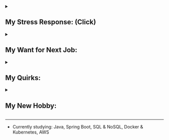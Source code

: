 
<details>
<summary><h2>My Stress Response:  (Click)</h2></summary>

The fawn response was recently added to the better-known fight, flight, & freeze responses. Australia has adopted the 4-F model [(Infographic_1)](https://drive.google.com/file/d/12sHj0vrb2jOfzkrxC2eArEfjoHh4Z-Mo/view?usp=sharing). This response primarily uses active listening to quickly identify wants of others to de-escalate conflicts and feel safe, so a healthy level of fawning behaviors can come in handy when helping others understand one another’s differing views<sup>[[#1]](https://www.jeremydetolly.com/blog/e017#:~:text=Healthy%20characteristics%20can,people%2Dpleasing%20doormat)</sup><sup>[[#2]](https://www.cmcrossroads.com/article/how-deal-overly-agreeable-people#:~:text=we%20discussed%20the,take%20a%20stand)</sup><sup>[[#3]](https://woventraumatherapy.com/blog/the-4-trauma-responses#:~:text=If%20you%20utilize%20the%20fawn%20response%2C%20it%20might%20mean%20that%20one%20of%20your%20relational%20strengths%20is%20conflict%20resolution.%20This%20can%20be%20a%20strength%20and%20it%20can%20also%20be%20important%20to%20advocate%20for%20and%20have%20your%20needs%20met)</sup>. (*Click **[#]** for the source*)

> *There is a fine line between genuine care for others and self-abandonment. One way this can manifest is through a mechanism known as "fawning". Instead of fighting, fleeing, or freezing, a person with the fawn response will be **extra** friendly when feeling uncomfortable or threatened<sup>[[#]](https://www.haileymagee.com/blog/2023/8/21/3-tools-for-fawning#:~:text=Instead%20of%20fighting%2C%20fleeing%2C%20or%20freezing%2C%20a%20person%20with%20the%20fawn%20response%20will%C2%A0please%2C%20accommodate%2C%20or%20be%20extra%20friendly%20when%20feeling%20uncomfortable%20or%20threatened.)</sup>. Fawning is characterized by prioritizing people above all else by doing whatever one can do to diffuse conflict<sup>[[#]](https://www.mindbodygreen.com/articles/fight-flight-freeze-fawn-trauma-responses#:~:text=At%20its%20core,thoroughly%20with%20others)</sup>. The individual consistently prioritizes the needs and desires of others over his own and uses people-pleasing to the degree that he loses his identity entirely by disconnecting from his own emotions, sensations, and needs<sup>[[#]](https://www.psychologytoday.com/us/blog/emotional-sobriety/202303/what-is-the-fawning-trauma-response#:~:text=The%20fawn%20response%20involves%20people%2Dpleasing%20to%20the%20degree%20that%20an%20individual%20disconnects%20from%20their%20own%20emotions%2C%20sensations%2C%20and%20needs)</sup>.*

<h3>Fawning can look like: (Depending on context)</h3>

* Fighting very hard for something, then acting like never wanted it after hearing 'No' to avoid conflict <b>escalation</b><sup>[[#]](https://www.morethanquirky.com.au/fawning-the-danger-of-people-pleasing/#:~:text=As%20fawning%20is,you%20say%20no)</sup>.
* Proactive about addressing conflicts to <b>prevent issues getting bigger</b> to maintain the positive open communication environment. Dislikes unresolved interpersonal conflicts & tension in the air. Feel obligated to fix or help others from their problems<sup>[[#]](https://psych2go.net/6-signs-youre-abandoning-yourself-for-others/#:~:text=people%20who%20struggle%20with%20fawning%20often%20feel%20obligated%20to%20fix%20or%20rescue%20people%20from%20their%20problems%2C%20resulting%20in%20an%20excessive%20amount%20of%20commitments)</sup>.
* At the first sign of conflict <b>escalation</b>, the first instinct is to "appease" or calm the angry person<sup>[[#]](https://www.charliehealth.com/post/is-fawning-a-trauma-response-what-you-need-to-know#:~:text=At%20the%20first%20sign%20of%20conflict%2C%20your%20first%20instinct%20is%20to%20%E2%80%9Cappease%E2%80%9D%20the%20angry%20person)</sup>.
* Overly agreeable. Even taking unjustified & not at fault blames<sup>[[#]](https://www.psychologytoday.com/us/blog/modern-dating/202206/unlearning-blame-taking#:~:text=Blame%2Dtaking%20is,avoid%20further%20conflict)</sup> to calm the situation. Feeling responsible for things that go wrong, and respond in ways to pacify others.<sup>[[#]](https://www.counsellinginperth.com.au/signs-fawning-trauma-response/#:~:text=You%20take%20things%20on%20board%20that%20are%20not%20your%20fault%20to%20calm%20the%20situation%2C%20feeling%20responsible%20for%20things%20that%20go%20wrong%2C%20and%20respond%20in%20ways%20to%20pacify%20others.%20You%20can%20feel%20overly%20apologetic%20to%20avoid%20getting%20in%20trouble.)</sup>. Taking blame or responsibility for the emotional reactions, behaviors, and actions of others<sup>[[#]](https://www.carmeltherapy.com/fawn#:~:text=Taking%20responsibility%20or%20blame%20for%20the%20emotional%20reactions%2C%20behaviors%2C%20and%20actions%20of%20others)</sup>.
* Overly cooperative & no strong opinion. Expressing preferences, but always compromising. Making decisions most often based on others’ preferences to avoid unnecessary conflicts<sup>[[#]](https://www.springsourcecenter.com/the-fawn-response-to-trauma/#:~:text=Appearing%20overly%20cooperative,on%20others%E2%80%99%20preferences)</sup>.
* Primarily involves de-escalating conflicts without asserting power or controlling others' behaviors. Also encompasses de-escalating other people's conflicts, even if not involved personally to feel safe<sup>[[#]](https://www.verywellmind.com/fawning-fear-response-7377238#toc-examples-of-fawning:~:text=Becoming%20involved%20in%20conflict%20in%20an%20attempt%20to%20de%2Descalate%2C%20even%20if%20you%20are%20not%20involved%20in%20the%20situation)</sup>.
* Respond to criticism with praise, admiration, or apology<sup>[[#]](https://www.morethanquirky.com.au/fawning-the-danger-of-people-pleasing/#:~:text=Respond%20to%20criticism%20with%20apology%2C%20praise%2C%20or%20admiration)</sup>.
* Hard to stand up for myself, but easily stand up for others<sup>[[#]](https://www.wikihow.life/Fawn-Response#:~:text=You%20find%20it,making%20it%20right)</sup>.
* Smiling or using humor in a conflict while discussing uncomfortable or painful topic<sup>[[#]](https://www.choosingtherapy.com/fawning/#:~:text=Smiling%20or%20laughing%20while%20discussing%20a%20painful%20experience)</sup>.
* Panic-fulled apology or friendliness to avoid conflict **escalation**. [(Infographic_2)](/resources/infographics/FawnStuck.jpg)
* Unhealthy level of tolerance or justification of others' behaviors just to keep the peace<sup>[[#]](https://www.counsellinginperth.com.au/signs-fawning-trauma-response/#:~:text=You%20can%20put%20up%20with%20behaviour%20you%20do%20not%20like%2C%20just%20to%20keep%20the%20peace%2C%20causing%20you%20to%20tolerate%20the%20things%20you%20don%E2%80%99t%20want)</sup>
* Constantly doing things at the expense of your own mental and physical health. For example, your “friend” wants you to organize her party. You don’t want to do it. You have a cold and are feeling down. But, you still go out of your way to arrange the party<sup>[[#]](https://www.londontraumatherapy.com/what-is-a-fawning-trauma-response/#:~:text=Constantly%20doing%20things%20at%20the%20expense%20of%20your%20own%20mental%20and%20physical%20health.%C2%A0For%20example%2C%20your%20%E2%80%9Cfriend%E2%80%9D%20wants%20you%20to%20organize%20her%20party.%20You%20don%E2%80%99t%20want%20to%20do%20it.%20You%20have%20a%20cold%20and%20are%20feeling%20down.%20But%2C%20you%20still%20go%20out%20of%20your%20way%20to%20arrange%20the%20party)</sup>.

<h3>Fawning characteristics:</h3>

> “Fawn types seek safety by merging with the wishes, needs, and demands of others."<br>
> <i>Pete Walker, Psychotherapist</i>

* Fawning requires becoming hyper-attuned to others' needs and expectations<sup>[[#]](https://wellinmindtherapy.co.uk/blog/f/beyond-people-pleasing-understanding-the-fawn-trauma-response#:~:text=When%20faced%20with%20unpredictable%20or%20dangerous%20environments%2C%20individuals%20adapt%20by%20becoming%20hyper%2Dattuned%20to%20others%27%20needs%20and%20expectations.)</sup>. It heavily relies on adaptability and emotional intelligence to act as a social chameleon by behaving in a way to fit in or saying what others want to hear<sup>[[#]](https://drannakress.com/fawn-trauma-response/#:~:text=2.%20You%E2%80%99re%20a,solutions%20to%20problems.)</sup>. The autonomic nervous system hijacks to abandon inner feelings & wants to change behaviors to **avoid further conflict escalation**<sup>[[#]](https://www.monakirstein.com/fawn-response/#:~:text=Picture%20a%20scenario,at%20all%20costs)</sup>. It is rooted from unconscious belief that mirroring perceived expectations of others will satisfy others and minimize their aggression.

* It is doing just about anything to 'keep the peace', even if that means abandoning self-identity by denying one's own instincts, feelings, and wants<sup>[[#]](https://www.pacesconnection.com/blog/the-trauma-response-of-fawning-aka-people-pleasing-part-one#:~:text=As%20someone%20with,most%20basic%20level)</sup>. In other words, it is about always prioritizing the safety of the environment and harmony of interpersonal relationships over one's well-being, resolving conflicts at the cost of inner self, feeling need to be extremely cautious to not cause any trouble, and holding oneself accountable when causing inconvenience to others.

* This trait might sound like a passive personality for suppressing own wants, but it is not defined by passivity. It is about going out of one's way to actively make connections with others by prioritizing their wants and putting others first<sup>[[#]](https://newdirectionspgh.com/counseling-blog/what-is-a-fawn-response/#:~:text=People%20exhibiting%20the%20fawn%20trauma%20response%20often%20go%20out%20of%20their%20way%20to%20please%20others%2C%20instinctively%20prioritizing%20others%E2%80%99%20needs%20over%20their%20own)</sup>. Fawning behaviors can look very active especially when helping others<sup>[[#]](https://www.psychologytoday.com/us/blog/romance-redux/201809/9-things-everyone-should-understand-about-echoists#:~:text=Echoists%20aren%E2%80%99t%20defined,ability%20to%20share)</sup> or encouraging others to open up and share their struggles<sup>[[#]](https://www.healthline.com/health/mental-health/echoism#potential-causes:~:text=This%20trait%20is,seen%20with%20codependency)</sup>. Just like the fight response mechanism which expresses a stress in a violent or passive aggressive manner, the fawn response can expresse a stress or fear in extra prosocial or socially engaging behaviors<sup>[[#]](https://www.londontraumatherapy.com/what-is-a-fawning-trauma-response/#:~:text=Recognizing%20when%20someone%20is%20fawning%20can%20be%20difficult%20because%20the%20person%20will%20often%20be%20socially%20engaged.%20Instead%20of%20expressing%20the%20common%20survival%20responses%20like%20being%20aloof%2C%20crying%2C%20shouting%2C%20or%20being%20angry%2C%20a%20person%20might%20be%20smiling%2C%20talking%2C%20and%20laughing%20with%20others)</sup>, so it is easy for others to think the fawn fear response as just being helpful or considerate<sup>[[#]](https://www.verywellmind.com/fawning-fear-response-7377238#:~:text=It%20can%20be%20difficult%20to%20address%20fawning%20responses%20because%20many%20nervous%20systems%20find%20them%20helpful.%20For%20example%2C%20a%20child%20who%20is%20fawning%20in%20school%20is%20often%20labeled%20as%20%E2%80%9Chelpful%2C%E2%80%9D%20%E2%80%9Cconsiderate%2C%E2%80%9D%20or%20%E2%80%9Ca%20delight%20to%20have%20in%20class.%E2%80%9D%20Teachers%20might%20not%20even%20realize%20they%20are%20reinforcing%20a%20fear%20response)</sup>.

* After attempting the fight, flight, & freeze responses, a child may develop the fawn response in an attempt to bring some normalcy and stability to an unsafe violent environment with high interpersonal conflicts<sup>[[#]](https://www.choosingtherapy.com/fawning/#:~:text=Fawning%20typically%20develops%20as%20a%20response,some%20normalcy%20in%20a%20violent%20environment)</sup>. Unfortunately, the conflict de-escalation skills that were used to handle and tolerate the high conflict environment also make the child to become a narcissist magnet<sup>[[#]](https://www.mindbodygreen.com/articles/the-fight-flight-freeze-fawn-trauma-responses#:~:text=The%20problem%20with%20fawning%20is%20that%20we%27re%20cast%20into%20the%20role%20of%20Echo%E2%80%94the%20nymph%20in%20Greek%20mythology%E2%80%94and%20she%20inevitably%20attracts%20Narcissus.%20As%20an%20echoist%2C%20you%27re%20delicious%20bait%20for%20toxic%20personality%20types)</sup> and attract highly narcissistic people repeatedly<sup>[[#]](https://www.psychologytoday.com/intl/blog/understanding-ptsd/202208/does-childhood-trauma-make-us-attract-narcissists#:~:text=Sadly%2C%20because%20they%20were%20primed%20in%20childhood%20to%20become%20people%2Dpleasers%20or%20to%20fawn%20their%20way%20through%20life%2C%20many%20adults%20who%20have%20experienced%20profound%20childhood%20trauma%20are%20at%20an%20increased%20risk%20for%20attracting%20narcissistic%20partners%20who%20negatively%20reinforce%20their%20childhood%20pain)</sup>, which again reinforces the fawn response.

*Learn more about my personality by reading about common behaviors of the [fawn response](https://definingwellness.com/resources/fawn-trauma/#:~:text=%E2%80%A2%C2%A0Self%2Dabandonment%3A%20The%20victim,compliant%20to%20avoid%20conflict) or [echoists](https://www.healthline.com/health/mental-health/echoism#signs:~:text=high%20levels%20of,have%20high%20empathy), which are people who respond to stress by fawning.*

**My history of:**

* [Receiving feedback](https://gist.github.com/hanjustin/49592b8a77eea475ff1b2bba09dbd124#file-criticisms-reaction-history-md)
* [Giving feedback](https://gist.github.com/hanjustin/46476b1ea1fd16158c2df50b28b98802#file-giving-feedback-to-others-md)

</details>

<details>
<summary><h2>My Want for Next Job:</h2></summary>

> Although fawning behaviors are generally socially rewarded for making others feel at ease<sup>[[#]](https://www.nicabm.com/program/please-appease/#:~:text=a%20pattern%20of,it%20gets%20rewarded)</sup>, if you struggle with the fawn response, it is important to work on developing assertiveness skills to prioritize your own needs for healthier & more balanced connections with others<sup>[[#]](https://www.sabinorecovery.com/what-is-fawn-trauma-response/#:~:text=If%20you%20struggle%20with%20the%20fawn%20response%2C%20it%20is%20important%20to%20work%20on%20developing%20assertiveness%20skills%20and%20learning%20to%20prioritize%20your%20own%20needs%20while%20still%20maintaining%20healthy%20connections%20with%20others)</sup>. Practice being disagreeable<sup>[[#]](https://www.wellandgood.com/what-is-echoism/#:~:text=Practice%20being%20disagreeable,for%20and%20regarded.%E2%80%9D)</sup> and building healthy relationships<sup>[[#]](https://psychcentral.com/health/fawn-response#:~:text=Build%20healthy%20relationships,such%20as%20PTSD)</sup>

I want to join a team with a strong engineering culture where team members value self-accountability & growth-mindset to see an error as a learning opportunity to exercise self-retrospection, practice root cause analysis skills, or improve the engineering process for future prevention.

Self-advocacy is my Achilles' heel as I struggle to assert my boundaries firmly and stand up for myself<sup>[[#]](https://www.haileymagee.com/blog/2023/8/21/3-tools-for-fawning#:~:text=Someone%20acts%20inappropriately,in%20the%20moment)</sup>. I don't stay quiet though as I like having discussions to resolve conflicts since I see conflicts as challenging puzzles to solve, but I struggle to stand my ground after stating my preferences. As healthy interpersonal conflicts and challenges are crucial to unlearn fawning behaviors<sup>[[#1]](https://www.betterup.com/blog/fawn-response#:~:text=Fixing%20a%20fawn,from%20fawn%20response)</sup><sup>[[#2]](https://innerbalanceaz.com/blog/what-is-the-fawning-trauma-response#:~:text=Set%20boundaries%E2%80%94Setting,or%20delegating%20tasks)</sup>, I want to leverage the collaborative environment as my psychological safe space where I can practice disagreeing, sticking to my preferences, advocating my wants, and setting my boundaries assertively. I have to practice prioritizing myself as I learned my physical health issues are from my internal stress caused by me constantly prioritizing others' wants over my own *([Somatization](https://www.choosingtherapy.com/somatization/#:~:text=Somatization%20is%20when%20emotional%20pain%20or%20psychological%20distress%20manifests%20in%20the%20body%20as%20physical%20pain%20or%20symptoms): emotional distress manifests in the body as physical symptoms)*.
</details>

<details>
<summary><h2>My Quirks:</h2></summary>

> Fawners' biggest fears are burdening others and being the center of attention.<sup>[[#1]](https://www.perpetuaneo.com/echoism/#:~:text=central%20to%20being%20an%20echoist%20is%20a%20fear%20of%20seeming%20narcissistic.%20They%20fear%20being%20the%20center%20of%20attention%20or%20a%20burden%20to%20others)</sup><sup>[[#2]](https://www.huffpost.com/entry/are-you-an-echoist-without-even-realizing_l_64514a58e4b0a36ba6c3dc86#:~:text=CRAIG%20MALKIN%2C%20PH.D.%2C%20LECTURER%20AT%20HARVARD%20MEDICAL%20SCHOOL%20AND%20AUTHOR%20OF%20%E2%80%9CRETHINKING%20NARCISSISM)</sup>. Just as narcissists seek attention, recognition, and validation from others, fawners try to stay away from the spotlight as much as possible<sup>[[#1]](https://www.wellandgood.com/what-is-echoism/#:~:text=You%20prefer%20being,others%2C%E2%80%9D%20she%20says)</sup><sup>[[#2]](https://www.learning-mind.com/what-is-echoism-signs/#:~:text=Just%20as%20narcissists%20strive%20for%20the%20spotlight%20and%20all%20the%20attention%2C%20the%20echoist%20tries%20to%20stay%20away%20from%20the%20spotlight%20as%20much%20as%20possible.)</sup><sup>[[#3]](https://mentalhealthpeak.com/understanding-echoism-opposite-of-narcissist/#:~:text=Echoism%2C%20a%20term%20gaining%20recognition%20in%20psychology%2C%20describes%20people%20who%20often%20put%20others%27%20needs%20above%20their%20own%20to%20the%20point%20of%20self%2Dneglect.%20Unlike%20narcissists%2C%20who%20crave%20attention%20and%20admiration%2C%20echoists%20shy%20away%20from%20praise%2C%20often%20feeling%20uncomfortable%20with%20the%20spotlight%20on%20themselves)</sup><sup>[[#4]](https://unabashedemotions.com/what-is-echoism/#:~:text=Echoists%20often%20feel%20uneasy%20when%20placed%20in%20situations%20where%20they%20become%20the%20focus%20of%20attention.%20Whether%20it%E2%80%99s%20a%20celebration%20or%20acknowledgment%2C%20being%20in%20the%20spotlight%20triggers%20discomfort%20and%20anxiety)</sup>. They fear being treated special, so they tend to live in the shadow by holding the spotlight to help others shine<sup>[[#]](https://theawarenesscentre.com/echoist/#:~:text=A%20fear%20of%20being%20special%2C%20or%20of%20standing%20out%20in%20any%20way%20(so%2C%20the%20opposite%20of%20narcissism).%20If%20the%20narcissist%20is%20in%20the%20spotlight%2C%20then%20you%E2%80%99re%20in%20the%20shadow%2C%20or%20holding%20the%20spotlight%20so%20it%20shines%20more%20brightly%20on%20the%20narcissist)</sup>.

I have **VERY SEVERE** interview anxiety to the point where I have interview-only awkward behaviors. Based on my past interviews, I need an icebreaker for interviews. Probably the highest chance for my normal vibe to show up in the interview will be for us to start with your 1 minute introduction. The more I get to know you, the less my anxiety seems to get.

I have mastered [the gray rock method](https://bayareacbtcenter.com/gray-rock-method/) to stay calm to diffuse conflicts even when getting yelled in my face<sup>[[#]](https://www.counselling-directory.org.uk/articles/echoism-the-silent-condition-in-narcissistic-relationships#:~:text=experiencing%20some%20pleasure%2C%20comfort%2C%20or%20familiarity%20in%20suffering%20at%20the%20hands%20of%20a%20narcissist)</sup>, but I can't control my interview behaviors as my interview anxiety is totally out of my control. I claim I'm not showing the best version of myself in interviews but rather showing the worst version of myself. I think the nature of interviews causes some quirky characteristics of the fawn response to come out, notably:

- Acting differently or strangely to distant strangers I'm not yet emotionally invested in<sup>[[#]](https://thehealingnest.co.uk/blog/the-fawn-trauma-response-are-you-a-people-pleaser/#:~:text=had%20no%20way%20of%20controlling%20my%20own%20emotions%20or%20even%20understanding%20them%2C%20so%20would%20over%2Dshare%2C%20often%20to%20complete%20strangers.%20This%20trait%20inevitably%20either%20pushed%20people%20away)</sup>. I behave very differently depending on whether I'm interacting with strangers or people I know. My people pleasing mode gets turned on around people I know. I don't have a problem saying 'No' to strangers, but the more I know someone, the harder for me to say 'No'.<br>
When the relationship isn’t critical or doesn't invovle people of importance in my life<sup>[[#]](https://www.therapyden.com/blog/posted-on-people-pleasing-is-a-trauma-response-yup#:~:text=Oversharing%20or%20over%2Dexplaining%20when%20the%20relationship%20isn%E2%80%99t%20critical%20(acquaintances%2C%20strangers))</sup>, I may show very unusual reactions<sup>[[#]](https://southtampacounselor.com/blog/2021/2/5/understanding-fight-flight-freeze-and-the-fawn-trauma-response#:~:text=You%20may%20experience%20unusual%20emotional%20responses%20when%20issues%20do%20not%20involve%20people%20of%20importance%20in%20your%20life)</sup>. Luckily, as far as I can tell, such unusual reactions have only happened in interview settings (maybe interview anxiety is pushing to me to my limit).

- Fear of the (real or imagined) spotlight<sup>[[#]](https://www.perpetuaneo.com/echoism/#:~:text=Echoists%20assiduously%20avoid%20any%20(real%20or%20imagined)%20spotlight)</sup>. Fear of seeming narcissistic in any way<sup>[[#]](https://www.psychologytoday.com/us/blog/romance-redux/201809/9-things-everyone-should-understand-about-echoists#:~:text=fear%20of%20seeming%20narcissistic%20in%20any%20way)</sup>.

- Fear of self advocacy. Fear of asserting my wants to take up space.

- Fear of praise<sup>[[#]](https://unabashedemotions.com/what-is-echoism/#:~:text=struggle%20to%20accept%20compliments%20gracefully%2C%20often%20deflecting%20or%20downplaying%20praise.%20This%20behavior%20reflects%20a%20deeper%20discomfort%20with%20acknowledging%20and%20internalizing%20positive%20feedback%2C%20as%20it%20may%20contradict%20their%20self%2Dperception)</sup>. Struggle to accept compliments gracefully, often deflecting or downplaying praise. For example,
   - Responding to compliments with self-deprecating remarks or humor.
   - Feeling awkward or uneasy when receiving positive feedback.
   - Minimizing personal achievements and attributing success to external factors.

- Fear of attention. A fear of standing out in a group and drawing attention to oneself.<br> i.e. Publicly acknowledging accomplishments or public speaking.<br>
**BUT** this fear is not black and white as context matters a lot. I'm comfortable with attention while I'm helping others<sup>[[#]](https://www.perpetuaneo.com/echoism/#:~:text=While%20being%20noticed%20is%20OK%2C%20it%E2%80%99s%20only%20within%20the%20context%20of%20what%20they%20are%20doing%20for%20others.%20Focusing%20on%20others%E2%80%99%20problems%20makes%20them%20more%20likable%20and%20lovable.%20It%E2%80%99s%20an%20unconscious%20strategy%20to%20prevent%20rejection%20while%20distracting%20oneself%20from%20one%E2%80%99s%20own%20demands%20and%20worries)</sup>. It depends whether the center of the topic is my own problem or problem affecting others. Also, the more rapport I have with people in the meeting, the more comfortable I get with attention. It's an unconscious strategy to distract oneself from one's own desires and worries. Much comfortable helping others behind the scenes<sup>[[#]](https://theawarenesscentre.com/echoist/#:~:text=If%20the%20narcissist,your%20own%20needs.)</sup>, serving rather than being served<sup>[[#]](https://theawarenesscentre.com/echoist/#:~:text=Someone%20who%20shuns%20the%20limelight%20and%20far%20prefers%20staying%20in%20the%20shadows%2C%20serving%20rather%20than%20being%20served%3F%20The%20opposite%20polarity%20to%20narcissism%20has%20been%20described%20as%20echoism.%20But%20how%20easy%20is%20it%20to%20spot%20an%20echoist%3F%20Probably%20not%20easy%2C%20if%20they%E2%80%99re%20doing%20their%20best%20to%20avoid%20the%20limelight)</sup>. Actively reject attention to provide attention to others<sup>[[#]](https://www.healthline.com/health/mental-health/echoism#:~:text=people%20who%20tend,the%20spotlight%20themselves)</sup>. Get satisfaction and derive sense of self from meeting the needs of people around. Fawners are great at taking care of others and solving their problems, often to the point that this is what their identity revolves around<sup>[[#]](https://www.perpetuaneo.com/echoism/#:~:text=Echoists%20are%20great%20at%20taking%20care%20of%20others%20and%20solving%20their%20problems%2C%20often%20to%20the%20point%20that%20this%20is%20what%20their%20identity%20revolves%20around)</sup>. Desire to help others is deeply embedded as a survival mechanism<sup>[[#1]](https://beatanxiety.me/the-fawn-response-when-people-pleasing-becomes-a-survival-mechanism/#:~:text=They%20become%20easy,needs%2C%20and%20identity)</sup><sup>[[#2]](https://www.choosingtherapy.com/fawning/#:~:text=This%20response%20is%20an%20attempt%20to%20%E2%80%9Ckeep%20the%20peace%E2%80%9D%20and%20appease%20the%20person%20who%20may%20be%20causing%20harm%20in%20order%20to%20reduce%20the%20intensity%20or%20frequency%20of%20that%20harm)</sup>. Although fawners have convinced themselves that they are doing what they need to by taking care of or serving others, they are really denying themselves the happiness that a healthy, well-balanced individual should enjoy<sup>[[#]](https://psychcentral.com/blog/you-arent-a-narcissist-but-could-you-be-an-echoist#3:~:text=Although%20an%20echoist%20may%20think%20they%20are%20doing%20what%20they%20need%20to%20by%20taking%20care%20of%2C%20or%20serving%20others%2C%20they%20are%20really%20denying%20themselves%20the%20happiness%20that%20a%20healthy%2C%20well%2Dbalanced%20individual%20should%20enjoy)</sup>. Even when I procrastinate or get stressed, I look for things to help others. I have to be mindful of my continuous cycle of putting others first while ignoring my desires as it can potentially result in a burnout.

- Most characteristics of echoism, fawning, and gray rocking are about not being the main character, but the nature of interview is being the center of attention. Fawning is about establishing a sense of safety by being other focused. The objective of gray rocking is to make someone lose interest in you by not showing emotional reaction and not disclosing anything<sup>[[#]](https://www.psychologytoday.com/us/blog/toxic-relationships/201911/the-price-and-payoff-gray-rock-strategy#:~:text=objective%20is%20to%20make%20someone%20lose%20interest%20in%20you.%20You%20don%E2%80%99t%20feed%20their%20needs%20for%20drama%20or%20attention.%20You%20don%E2%80%99t%20show%20emotion%2C%20say%20anything%20interesting%2C%20or%20disclose%20any%20personal%20information.%20Nor%20do%20you%20ask%20questions%20or%20participate%20in%20conversations%2C%20except%20for%20brief%20factual%20replies)</sup>.

**Other quirks:**

* Fear of burdening others. This fear affects ALL of my actions. This is most noticeable on how easily I ask for help. My actions greatly change whether the help I need is for my own problem or not.
    * For problems involving others or my team, the fear pushes me to ask for help very easily as I will be creating burdens to others for not asking help in a timely manner. I even spend extra time to make my request for help as concise and easily understandable as possible because I don't want to waste anyone's time more than needed as I fear of burdening others.
    * For my own personal problem that doesn't affect anyone else, I have a very hard time asking for help as I fear of burdening others. From this fear, ironically, fawners often end up worrying that they will appear selfish and narcissistic<sup>[[#]](https://issuu.com/happiful/docs/happiful_march_2020/s/10365534#:~:text=will%20grow%20up%20believing%20life%20is%20easier%20when%20they%20take%20up%20as%20little%20space%20as%20possible%20in%20a%20relationship%2C%20and%20will%20rarely%20share%20their%20problems%20because%20they%20fear%20burdening%20others.%20Ironically%2C%20they%20often%20worry%20that%20they%20will%20appear%20selfish%20and%20narcissistic)</sup>. This is something I need to work on.

> Fawners have convinced themselves that no one wants to hear about their problems or be with someone needy<sup>[[#]](https://www.verywellmind.com/understanding-echoism-7566908#toc-how-echoism-impacts-relationships:~:text=Echoism%20is%20a%20traumatic,they%20can%20be%20loved)</sup>. They would rather hop into a freezing lake than disagree<sup>[[#]](https://www.wellandgood.com/what-is-echoism/#:~:text=you%E2%80%99d%20rather%20hop%20into%20a%20freezing%20lake%20than%20disagree%20with%20a%20coworker.%20Or%2C%20you%20hate%20being%20the%20center%20of%20attention%20(others%20singing%2C%20%E2%80%9CHappy%20Birthday%E2%80%9D%20to%20you%20is%20a%20nightmare)%20or%20want%20to%20be%20perceived%20as%20the%20%E2%80%9Ceasygoing%E2%80%9D%20friend%20who%20doesn%E2%80%99t%20have%20needs)</sup> or cut off their own hand than cause someone else a burden or discomfort<sup>[[#]](https://www.yourtango.com/self/other-opposite-narcissism-echoism#:~:text=would%20rather%20cut%20off%20their%20own%20hand%20than%20cause%20someone%20else%20pain%20and%20suffering)</sup>.

</details>

<details>
<summary><h2>My New Hobby:</h2></summary>

* Watch videos about how psychologists interpret & resolve interpersonal conflicts.
* Workout everyday at ${\textbf{\color{purple} Planet Fitness }}$. 💪 <br>
Haven't exercised my whole life, so in my rehab stage. 😛<br>
Fitness coach said: "You are weaker than a 1st grader or someone in his 80s. I've helped many people with weak bodies, but I have not seen a body like this before. It's a miracle how you are still functioning."

<div>
    <img src="/resources/img/Aug_2023.PNG" width="130">
    <img src="/resources/img/Oct_2023.PNG" width="130">
    <img src="/resources/img/Dec_2023.PNG" width="130">
    <img src="/resources/img/Feb_2024.PNG" width="130">
</div>

</details>

---

* Currently studying: Java, Spring Boot, SQL & NoSQL, Docker & Kubernetes, AWS

<!--
- 👯 I’m looking to collaborate on ...
- 🤔 I’m looking for help with ...
- 💬 Ask me about ...
- 📫 How to reach me: ...
- 😄 Pronouns: ...
- ⚡ Fun fact: ...
-->

